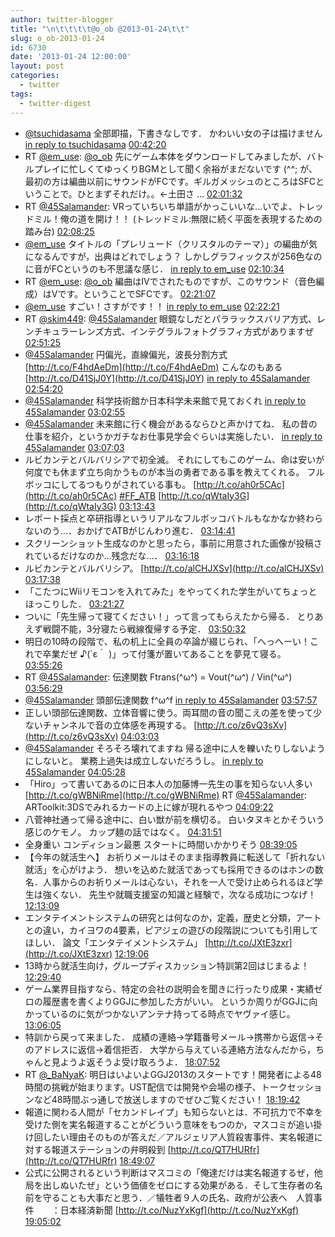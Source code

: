 ```yaml
---
author: twitter-blogger
title: "\n\t\t\t\t@o_ob @2013-01-24\t\t"
slug: o_ob-2013-01-24
id: 6730
date: '2013-01-24 12:00:00'
layout: post
categories:
  - twitter
tags:
  - twitter-digest
---
```


*   [@tsuchidasama](http://twitter.com/tsuchidasama) 全部即描，下書きなしです． かわいい女の子は描けません [in reply to tsuchidasama](http://twitter.com/tsuchidasama/statuses/294106906950242305) [00:42:20](http://twitter.com/o_ob/statuses/294107807668637697)
*   RT [@em_use](http://twitter.com/em_use): [@o_ob](http://twitter.com/o_ob) 先にゲーム本体をダウンロードしてみましたが、バトルプレイに忙しくてゆっくりBGMとして聞く余裕がまだないです (^^; が、最初の方は編曲以前にサウンドがFCです。ギルガメッシュのところはSFCということで。ひとまずそれだけ。。←土田さ ... [02:01:32](http://twitter.com/o_ob/statuses/294127740733501440)
*   RT [@45Salamander](http://twitter.com/45Salamander): VRっていちいち単語がかっこいいな...いでよ、トレッドミル！俺の道を開け！！ (トレッドミル:無限に続く平面を表現するための踏み台) [02:08:25](http://twitter.com/o_ob/statuses/294129471865384960)
*   [@em_use](http://twitter.com/em_use) タイトルの「プレリュード（クリスタルのテーマ）」の編曲が気になるんですが，出典はどれでしょう？ しかしグラフィックスが256色なのに音がFCというのも不思議な感じ． [in reply to em_use](http://twitter.com/em_use/statuses/294115490341732353) [02:10:34](http://twitter.com/o_ob/statuses/294130015333916672)
*   RT [@em_use](http://twitter.com/em_use): [@o_ob](http://twitter.com/o_ob) 編曲はIVでされたものですが、このサウンド（音色編成）はVです。ということでSFCです。 [02:21:07](http://twitter.com/o_ob/statuses/294132667627237376)
*   [@em_use](http://twitter.com/em_use) すごい！さすがです！！ [in reply to em_use](http://twitter.com/em_use/statuses/294132553818963969) [02:22:21](http://twitter.com/o_ob/statuses/294132977967984642)
*   RT [@skim449](http://twitter.com/skim449): [@45Salamander](http://twitter.com/45Salamander) 眼鏡なしだとパララックスバリア方式、レンチキュラーレンズ方式、インテグラルフォトグラフィ方式がありますぜ [02:51:25](http://twitter.com/o_ob/statuses/294140292922236929)
*   [@45Salamander](http://twitter.com/45Salamander) 円偏光，直線偏光，波長分割方式 [http://t.co/F4hdAeDm](http://t.co/F4hdAeDm) こんなのもある [http://t.co/D41SjJ0Y](http://t.co/D41SjJ0Y) [in reply to 45Salamander](http://twitter.com/45Salamander/statuses/294136393200971777) [02:54:20](http://twitter.com/o_ob/statuses/294141027378413568)
*   [@45Salamander](http://twitter.com/45Salamander) 科学技術館か日本科学未来館で見ておくれ [in reply to 45Salamander](http://twitter.com/45Salamander/statuses/294142576880128000) [03:02:55](http://twitter.com/o_ob/statuses/294143189395324930)
*   [@45Salamander](http://twitter.com/45Salamander) 未来館に行く機会があるならひと声かけてね． 私の昔の仕事を紹介，というかガチなお仕事見学会ぐらいは実施したい． [in reply to 45Salamander](http://twitter.com/45Salamander/statuses/294143922932944896) [03:07:03](http://twitter.com/o_ob/statuses/294144226013372416)
*   ルビカンテとバルバリシアで初全滅。 それにしてもこのゲーム、命は安いが何度でも休まず立ち向かうものが本当の勇者である事を教えてくれる。 フルボッコにしてるつもりがされている事も。 [http://t.co/ah0r5CAc](http://t.co/ah0r5CAc) [#FF_ATB](http://search.twitter.com/search?q=%23FF_ATB) [http://t.co/qWtaIy3G](http://t.co/qWtaIy3G) [03:13:43](http://twitter.com/o_ob/statuses/294145905135874048)
*   レポート採点と卒研指導というリアルなフルボッコバトルもなかなか終わらないのう…．おかげでATBがじんわり進む． [03:14:41](http://twitter.com/o_ob/statuses/294146149495996416)
*   スクリーンショット生成なのかと思ったら，事前に用意された画像が投稿されているだけなのか…残念だな…． [03:16:18](http://twitter.com/o_ob/statuses/294146555919880192)
*   ルビカンテとバルバリシア。 [http://t.co/alCHJXSv](http://t.co/alCHJXSv) [03:17:38](http://twitter.com/o_ob/statuses/294146888825974784)
*   「こたつにWiiリモコンを入れてみた」をやってくれた学生がいてちょっとほっこりした． [03:21:27](http://twitter.com/o_ob/statuses/294147852098224129)
*   ついに「先生帰って寝てください！」って言ってもらえたから帰る． とりあえず戦闘不能，3分寝たら戦線復帰する予定． [03:50:32](http://twitter.com/o_ob/statuses/294155169845874688)
*   明日の10時の段階で、私の机上に全員の卒論が綴じられ、「へっへーい！これで卒業だぜ ♪(´ε｀ )」って付箋が置いてあることを夢見て寝る。 [03:55:26](http://twitter.com/o_ob/statuses/294156402937720832)
*   RT [@45Salamander](http://twitter.com/45Salamander): 伝達関数 Ftrans(^ω^) = Vout(^ω^) / Vin(^ω^) [03:56:29](http://twitter.com/o_ob/statuses/294156669657677824)
*   [@45Salamander](http://twitter.com/45Salamander) 頭部伝達関数 f^ω^f [in reply to 45Salamander](http://twitter.com/45Salamander/statuses/294151975090663424) [03:57:57](http://twitter.com/o_ob/statuses/294157038970351616)
*   正しい頭部伝達関数、立体音響に使う。両耳間の音の聞こえの差を使って少ないチャンネルで音の立体感を再現する。 [http://t.co/z6vQ3sXv](http://t.co/z6vQ3sXv) [04:03:03](http://twitter.com/o_ob/statuses/294158322234441728)
*   [@45Salamander](http://twitter.com/45Salamander) そろそろ壊れてますね 帰る途中に人を轢いたりしないようにしないと。 業務上過失は成立しないだろうし。 [in reply to 45Salamander](http://twitter.com/45Salamander/statuses/294157340104597504) [04:05:28](http://twitter.com/o_ob/statuses/294158927891935232)
*   「Hiro」って書いてあるのに日本人の加藤博一先生の事を知らない人多い [http://t.co/gWBNiRme](http://t.co/gWBNiRme) RT [@45Salamander](http://twitter.com/45Salamander): ARToolkit:3DSでみれるカードの上に嫁が現れるやつ [04:09:22](http://twitter.com/o_ob/statuses/294159909879181312)
*   八菅神社通って帰る途中に、白い獣が前を横切る。 白いタヌキとかそういう感じのケモノ。 カップ麺の話ではなく。 [04:31:51](http://twitter.com/o_ob/statuses/294165569765249024)
*   全身重い コンディション最悪 スタートに時間いかかりそう [08:39:05](http://twitter.com/o_ob/statuses/294227786061725696)
*   【今年の就活生へ】 お祈りメールはそのまま指導教員に転送して「折れない就活」を心がけよう． 想いを込めた就活であっても採用できるのはホンの数名．人事からのお祈りメールは心ない，それを一人で受け止められるほど学生は強くない． 先生や就職支援室の知識と経験で，次なる成功につなげ！ [12:13:09](http://twitter.com/o_ob/statuses/294281656766963712)
*   エンタテイメントシステムの研究とは何なのか，定義，歴史と分類，アートとの違い，カイヨワの4要素，ピアジェの遊びの段階説についても引用してほしい． 論文「エンタテイメントシステム」 [http://t.co/JXtE3zxr](http://t.co/JXtE3zxr) [12:19:06](http://twitter.com/o_ob/statuses/294283154708107264)
*   13時から就活生向け，グループディスカッション特訓第2回はじまるよ！ [12:29:40](http://twitter.com/o_ob/statuses/294285813343191040)
*   ゲーム業界目指すなら、特定の会社の説明会を聞きに行ったり成果・実績ゼロの履歴書を書くよりGGJに参加した方がいい。 というか周りがGGJに向かっているのに気がつかないアンテナ持ってる時点でヤヴァイ感じ。 [13:06:05](http://twitter.com/o_ob/statuses/294294978149097474)
*   特訓から戻って来ました． 成績の連絡→学籍番号メール→携帯から返信→そのアドレスに返信→着信拒否． 大学から与えている連絡方法なんだから，ちゃんと見ようよ返そうよ受け取ろうよ． [18:07:52](http://twitter.com/o_ob/statuses/294370927460900864)
*   RT [@_BaNyaK](http://twitter.com/_BaNyaK): 明日はいよいよGGJ2013のスタートです！開発者による48時間の挑戦が始まります。UST配信では開発や会場の様子、トークセッションなど48時間ぶっ通しで放送しますのでぜひご覧ください！ [18:19:42](http://twitter.com/o_ob/statuses/294373902623309824)
*   報道に関わる人間が「セカンドレイプ」も知らないとは．不可抗力で不幸を受けた側を実名報道することがどういう意味をもつのか，マスコミが追い掛け回したい理由そのものが答えだ／アルジェリア人質殺害事件、実名報道に対する報道ステーションの弁明殺到 [http://t.co/QT7HURfr](http://t.co/QT7HURfr) [18:49:07](http://twitter.com/o_ob/statuses/294381308719796224)
*   公式に公開されるという判断はマスコミの「俺達だけは実名報道するぜ，他局を出しぬいたぜ」という価値をゼロにする効果がある．そして生存者の名前を守ることも大事だと思う．／犠牲者９人の氏名、政府が公表へ　人質事件　　：日本経済新聞 [http://t.co/NuzYxKgf](http://t.co/NuzYxKgf) [19:05:02](http://twitter.com/o_ob/statuses/294385313915211776)